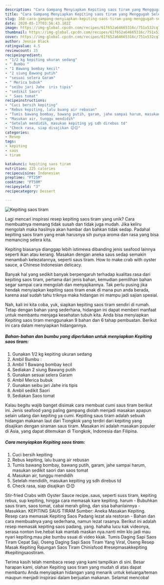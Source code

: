 ```yaml
---
description: "Cara Gampang Menyiapkan Kepiting saos tiram yang Menggugah Selera"
title: "Cara Gampang Menyiapkan Kepiting saos tiram yang Menggugah Selera"
slug: 168-cara-gampang-menyiapkan-kepiting-saos-tiram-yang-menggugah-selera
date: 2020-05-17T03:56:43.102Z
image: https://img-global.cpcdn.com/recipes/61f652a64665316c/751x532cq70/kepiting-saos-tiram-foto-resep-utama.jpg
thumbnail: https://img-global.cpcdn.com/recipes/61f652a64665316c/751x532cq70/kepiting-saos-tiram-foto-resep-utama.jpg
cover: https://img-global.cpcdn.com/recipes/61f652a64665316c/751x532cq70/kepiting-saos-tiram-foto-resep-utama.jpg
author: Jennie Black
ratingvalue: 4.5
reviewcount: 15
recipeingredient:
- "1/2 kg kepiting ukuran sedang"
- " Bumbu "
- "1 Bawang bombay kecil"
- "2 siung Bawang putih"
- "sesuai selera Garam"
- " Merica bubuk"
- "seibu jari Jahe  iris tipis"
- "sedikit Saori"
- " Saos tomat"
recipeinstructions:
- "Cuci bersih kepiting"
- "Rebus kepiting, lalu buang air rebusan"
- "Tumis bawang bombay, bawang putih, garam, jahe sampai harum, masukan sedikit saori dan saos tomat"
- "Masukan air, tunggu mendidih"
- "Setelah mendidih, masukan kepiting yg sdh direbus td"
- "Check rasa, siap disajikan 😊😊"
categories:
- Resep
tags:
- kepiting
- saos
- tiram

katakunci: kepiting saos tiram 
nutrition: 225 calories
recipecuisine: Indonesian
preptime: "PT25M"
cooktime: "PT50M"
recipeyield: "3"
recipecategory: Dessert

---
```



![Kepiting saos tiram](https://img-global.cpcdn.com/recipes/61f652a64665316c/751x532cq70/kepiting-saos-tiram-foto-resep-utama.jpg)

Lagi mencari inspirasi resep kepiting saos tiram yang unik? Cara membuatnya memang tidak susah dan tidak juga mudah. Jika keliru mengolah maka hasilnya akan hambar dan bahkan tidak sedap. Padahal kepiting saos tiram yang enak harusnya sih punya aroma dan rasa yang bisa memancing selera kita.

Kepiting biasanya dianggap lebih istimewa dibanding jenis seafood lainnya seperti ikan atau kerang. Masakan dengan aneka saus sedap semakin menambah kelezatannya, seperti saus tiram. How to make crab with oyster sauce, a Chinese Indonesian delicacy.

Banyak hal yang sedikit banyak berpengaruh terhadap kualitas rasa dari kepiting saos tiram, pertama dari jenis bahan, kemudian pemilihan bahan segar sampai cara mengolah dan menyajikannya. Tak perlu pusing jika hendak menyiapkan kepiting saos tiram enak di mana pun anda berada, karena asal sudah tahu triknya maka hidangan ini mampu jadi sajian spesial.


Nah, kali ini kita coba, yuk, siapkan kepiting saos tiram sendiri di rumah. Tetap dengan bahan yang sederhana, hidangan ini dapat memberi manfaat untuk membantu menjaga kesehatan tubuh kita. Anda bisa menyiapkan Kepiting saos tiram menggunakan 9 bahan dan 6 tahap pembuatan. Berikut ini cara dalam menyiapkan hidangannya.

<!--inarticleads1-->

##### Bahan-bahan dan bumbu yang diperlukan untuk menyiapkan Kepiting saos tiram:

1. Gunakan 1/2 kg kepiting ukuran sedang
1. Ambil  Bumbu :
1. Ambil 1 Bawang bombay kecil
1. Sediakan 2 siung Bawang putih
1. Gunakan sesuai selera Garam
1. Ambil  Merica bubuk
1. Gunakan seibu jari Jahe  iris tipis
1. Ambil sedikit Saori
1. Sediakan  Saos tomat


Kalau begitu wajib banget disimak cara membuat cumi saus tiram berikut ini. Jenis seafood yang paling gampang diolah menjadi masakan apapun selain udang dan kepiting ya cumi. Kepiting saus tiram adalah sebuah hidangan makanan laut dari Tiongkok yang terdiri dari kepiting yang disajikan dengan siraman saus tiram. Masakan ini adalah masakan populer di Asia, yang dapat ditemukan di Tiongkok, Indonesia dan Filipina. 

<!--inarticleads2-->

##### Cara menyiapkan Kepiting saos tiram:

1. Cuci bersih kepiting
1. Rebus kepiting, lalu buang air rebusan
1. Tumis bawang bombay, bawang putih, garam, jahe sampai harum, masukan sedikit saori dan saos tomat
1. Masukan air, tunggu mendidih
1. Setelah mendidih, masukan kepiting yg sdh direbus td
1. Check rasa, siap disajikan 😊😊


Stir-fried Crabs with Oyster Sauce recipe..saus, seperti suss tiram, kepiting rebus, sup kepiting, hingga cara memasak kare kepiting. harum - Bubuhkan saus tiram, saos tomat, cabai merah giling, dan sisa bahanlainnya - Masukkan. KEPITING SAUS TIRAM Sumber: Aneka Masakan Kepiting. Resep cara memasak Kepiting Saos Padang lezat ala restoran - Bahan dan cara membuatnya yang sederhana, namun lezat rasanya. Berikut ini adalah resep memasak kepiting saos padang, yang. hahaha lucu kak videonya, serasa nonton live.hebat kak mantab maskan nya.nanti mlm klo jadi mau nyari kepiting.mau pke bumbu ssuai di video kkak. Tumis Daging Sapi Saos Tiram Cepat Saji, Oseng Daging Sapi Saos Tiram Yang Viral, Oseng Resep Masak Kepiting Rajungan Saos Tiram Chinisfood #resepmasakkepiting #kepitingsaostiram. 

Terima kasih telah membaca resep yang kami tampilkan di sini. Besar harapan kami, olahan Kepiting saos tiram yang mudah di atas dapat membantu Anda menyiapkan hidangan yang menarik untuk keluarga/teman maupun menjadi inspirasi dalam berjualan makanan. Selamat mencoba!
